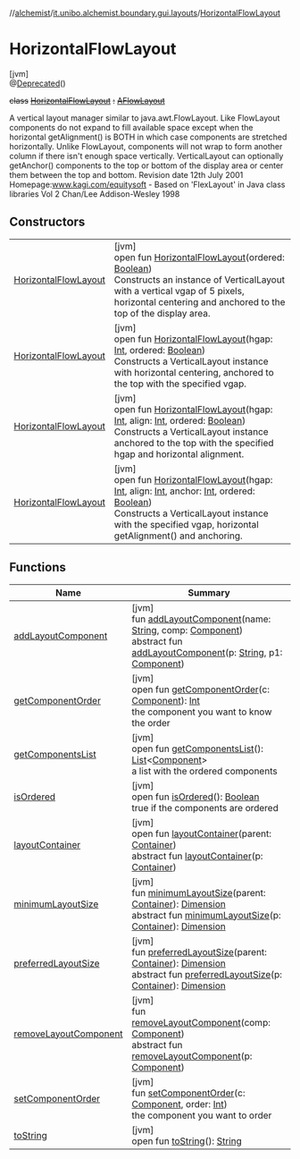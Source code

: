 //[alchemist](../../../index.md)/[it.unibo.alchemist.boundary.gui.layouts](../index.md)/[HorizontalFlowLayout](index.md)

# HorizontalFlowLayout

[jvm]\
@[Deprecated](https://docs.oracle.com/javase/8/docs/api/java/lang/Deprecated.html)()

~~class~~ [~~HorizontalFlowLayout~~](index.md) ~~:~~ [~~AFlowLayout~~](../-a-flow-layout/index.md)

A vertical layout manager similar to java.awt.FlowLayout. Like FlowLayout components do not expand to fill available space except when the horizontal getAlignment() is BOTH in which case components are stretched horizontally. Unlike FlowLayout, components will not wrap to form another column if there isn't enough space vertically. VerticalLayout can optionally getAnchor() components to the top or bottom of the display area or center them between the top and bottom. Revision date 12th July 2001 Homepage:www.kagi.com/equitysoft - Based on 'FlexLayout' in Java class libraries Vol 2 Chan/Lee Addison-Wesley 1998

## Constructors

| | |
|---|---|
| [HorizontalFlowLayout](-horizontal-flow-layout.md) | [jvm]<br>open fun [HorizontalFlowLayout](-horizontal-flow-layout.md)(ordered: [Boolean](https://kotlinlang.org/api/latest/jvm/stdlib/kotlin/-boolean/index.html))<br>Constructs an instance of VerticalLayout with a vertical vgap of 5 pixels, horizontal centering and anchored to the top of the display area. |
| [HorizontalFlowLayout](-horizontal-flow-layout.md) | [jvm]<br>open fun [HorizontalFlowLayout](-horizontal-flow-layout.md)(hgap: [Int](https://kotlinlang.org/api/latest/jvm/stdlib/kotlin/-int/index.html), ordered: [Boolean](https://kotlinlang.org/api/latest/jvm/stdlib/kotlin/-boolean/index.html))<br>Constructs a VerticalLayout instance with horizontal centering, anchored to the top with the specified vgap. |
| [HorizontalFlowLayout](-horizontal-flow-layout.md) | [jvm]<br>open fun [HorizontalFlowLayout](-horizontal-flow-layout.md)(hgap: [Int](https://kotlinlang.org/api/latest/jvm/stdlib/kotlin/-int/index.html), align: [Int](https://kotlinlang.org/api/latest/jvm/stdlib/kotlin/-int/index.html), ordered: [Boolean](https://kotlinlang.org/api/latest/jvm/stdlib/kotlin/-boolean/index.html))<br>Constructs a VerticalLayout instance anchored to the top with the specified hgap and horizontal alignment. |
| [HorizontalFlowLayout](-horizontal-flow-layout.md) | [jvm]<br>open fun [HorizontalFlowLayout](-horizontal-flow-layout.md)(hgap: [Int](https://kotlinlang.org/api/latest/jvm/stdlib/kotlin/-int/index.html), align: [Int](https://kotlinlang.org/api/latest/jvm/stdlib/kotlin/-int/index.html), anchor: [Int](https://kotlinlang.org/api/latest/jvm/stdlib/kotlin/-int/index.html), ordered: [Boolean](https://kotlinlang.org/api/latest/jvm/stdlib/kotlin/-boolean/index.html))<br>Constructs a VerticalLayout instance with the specified vgap, horizontal getAlignment() and anchoring. |

## Functions

| Name | Summary |
|---|---|
| [addLayoutComponent](../-a-flow-layout/add-layout-component.md) | [jvm]<br>fun [addLayoutComponent](../-a-flow-layout/add-layout-component.md)(name: [String](https://docs.oracle.com/javase/8/docs/api/java/lang/String.html), comp: [Component](https://docs.oracle.com/javase/8/docs/api/java/awt/Component.html))<br>abstract fun [addLayoutComponent](../-vertical-flow-layout/index.md#1607738721%2FFunctions%2F-267951372)(p: [String](https://docs.oracle.com/javase/8/docs/api/java/lang/String.html), p1: [Component](https://docs.oracle.com/javase/8/docs/api/java/awt/Component.html)) |
| [getComponentOrder](../-a-flow-layout/get-component-order.md) | [jvm]<br>open fun [getComponentOrder](../-a-flow-layout/get-component-order.md)(c: [Component](https://docs.oracle.com/javase/8/docs/api/java/awt/Component.html)): [Int](https://kotlinlang.org/api/latest/jvm/stdlib/kotlin/-int/index.html)<br>the component you want to know the order |
| [getComponentsList](../-a-flow-layout/get-components-list.md) | [jvm]<br>open fun [getComponentsList](../-a-flow-layout/get-components-list.md)(): [List](https://docs.oracle.com/javase/8/docs/api/java/util/List.html)<[Component](https://docs.oracle.com/javase/8/docs/api/java/awt/Component.html)><br>a list with the ordered components |
| [isOrdered](../-a-flow-layout/is-ordered.md) | [jvm]<br>open fun [isOrdered](../-a-flow-layout/is-ordered.md)(): [Boolean](https://kotlinlang.org/api/latest/jvm/stdlib/kotlin/-boolean/index.html)<br>true if the components are ordered |
| [layoutContainer](layout-container.md) | [jvm]<br>open fun [layoutContainer](layout-container.md)(parent: [Container](https://docs.oracle.com/javase/8/docs/api/java/awt/Container.html))<br>abstract fun [layoutContainer](../-vertical-flow-layout/index.md#1341255786%2FFunctions%2F-267951372)(p: [Container](https://docs.oracle.com/javase/8/docs/api/java/awt/Container.html)) |
| [minimumLayoutSize](../-a-flow-layout/minimum-layout-size.md) | [jvm]<br>fun [minimumLayoutSize](../-a-flow-layout/minimum-layout-size.md)(parent: [Container](https://docs.oracle.com/javase/8/docs/api/java/awt/Container.html)): [Dimension](https://docs.oracle.com/javase/8/docs/api/java/awt/Dimension.html)<br>abstract fun [minimumLayoutSize](../-vertical-flow-layout/index.md#-151295896%2FFunctions%2F-267951372)(p: [Container](https://docs.oracle.com/javase/8/docs/api/java/awt/Container.html)): [Dimension](https://docs.oracle.com/javase/8/docs/api/java/awt/Dimension.html) |
| [preferredLayoutSize](../-a-flow-layout/preferred-layout-size.md) | [jvm]<br>fun [preferredLayoutSize](../-a-flow-layout/preferred-layout-size.md)(parent: [Container](https://docs.oracle.com/javase/8/docs/api/java/awt/Container.html)): [Dimension](https://docs.oracle.com/javase/8/docs/api/java/awt/Dimension.html)<br>abstract fun [preferredLayoutSize](../-vertical-flow-layout/index.md#1593560981%2FFunctions%2F-267951372)(p: [Container](https://docs.oracle.com/javase/8/docs/api/java/awt/Container.html)): [Dimension](https://docs.oracle.com/javase/8/docs/api/java/awt/Dimension.html) |
| [removeLayoutComponent](../-a-flow-layout/remove-layout-component.md) | [jvm]<br>fun [removeLayoutComponent](../-a-flow-layout/remove-layout-component.md)(comp: [Component](https://docs.oracle.com/javase/8/docs/api/java/awt/Component.html))<br>abstract fun [removeLayoutComponent](../-vertical-flow-layout/index.md#-327173290%2FFunctions%2F-267951372)(p: [Component](https://docs.oracle.com/javase/8/docs/api/java/awt/Component.html)) |
| [setComponentOrder](../-a-flow-layout/set-component-order.md) | [jvm]<br>fun [setComponentOrder](../-a-flow-layout/set-component-order.md)(c: [Component](https://docs.oracle.com/javase/8/docs/api/java/awt/Component.html), order: [Int](https://kotlinlang.org/api/latest/jvm/stdlib/kotlin/-int/index.html))<br>the component you want to order |
| [toString](../-a-flow-layout/to-string.md) | [jvm]<br>open fun [toString](../-a-flow-layout/to-string.md)(): [String](https://docs.oracle.com/javase/8/docs/api/java/lang/String.html) |

